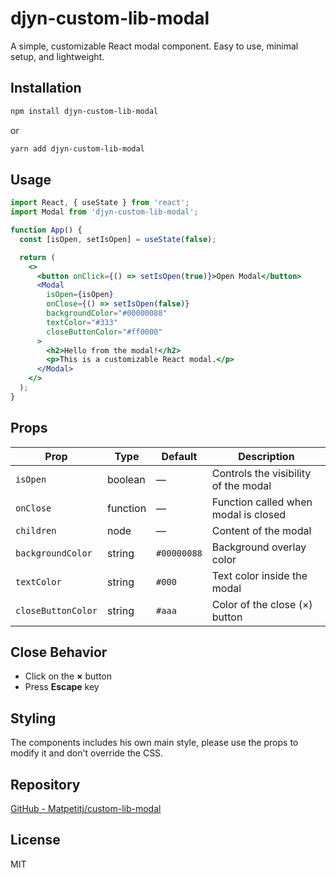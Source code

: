 # djyn-custom-lib-modal

A simple, customizable React modal component. Easy to use, minimal setup, and lightweight.

## Installation

```bash
npm install djyn-custom-lib-modal
```

or

```bash
yarn add djyn-custom-lib-modal
```

## Usage

```jsx
import React, { useState } from 'react';
import Modal from 'djyn-custom-lib-modal';

function App() {
  const [isOpen, setIsOpen] = useState(false);

  return (
    <>
      <button onClick={() => setIsOpen(true)}>Open Modal</button>
      <Modal
        isOpen={isOpen}
        onClose={() => setIsOpen(false)}
        backgroundColor="#00000088"
        textColor="#333"
        closeButtonColor="#ff0000"
      >
        <h2>Hello from the modal!</h2>
        <p>This is a customizable React modal.</p>
      </Modal>
    </>
  );
}
```

## Props

| Prop               | Type     | Default      | Description                                  |
|--------------------|----------|--------------|----------------------------------------------|
| `isOpen`           | boolean  | —            | Controls the visibility of the modal         |
| `onClose`          | function | —            | Function called when modal is closed         |
| `children`         | node     | —            | Content of the modal                         |
| `backgroundColor`  | string   | `#00000088`  | Background overlay color                     |
| `textColor`        | string   | `#000`       | Text color inside the modal                  |
| `closeButtonColor` | string   | `#aaa`       | Color of the close (×) button                |

## Close Behavior

- Click on the **×** button
- Press **Escape** key

## Styling

The components includes his own main style, please use the props to modify it and don't override the CSS.

## Repository

[GitHub - Matpetitj/custom-lib-modal](https://github.com/Matpetitj/custom-lib-modal)

## License

MIT
